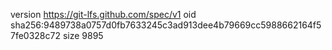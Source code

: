 version https://git-lfs.github.com/spec/v1
oid sha256:9489738a0757d0fb7633245c3ad913dee4b79669cc5988662164f57fe0328c72
size 9895
